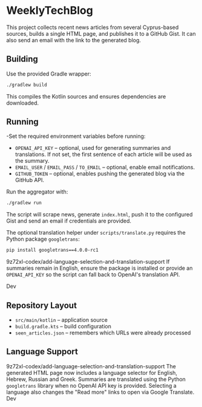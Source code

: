 # WeeklyTechBlog

This project collects recent news articles from several Cyprus-based sources, builds a single HTML page, and publishes it to a GitHub Gist. It can also send an email with the link to the generated blog.

## Building

Use the provided Gradle wrapper:

```sh
./gradlew build
```

This compiles the Kotlin sources and ensures dependencies are downloaded.

## Running

-Set the required environment variables before running:

- `OPENAI_API_KEY` – optional, used for generating summaries and translations. If not set, the first sentence of each article will be used as the summary.
- `EMAIL_USER` / `EMAIL_PASS` / `TO_EMAIL` – optional, enable email notifications.
- `GITHUB_TOKEN` – optional, enables pushing the generated blog via the GitHub API.

Run the aggregator with:

```sh
./gradlew run
```

The script will scrape news, generate `index.html`, push it to the configured Gist and send an email if credentials are provided.

The optional translation helper under `scripts/translate.py` requires the Python package `googletrans`:

```sh
pip install googletrans==4.0.0-rc1
```

9z72xl-codex/add-language-selection-and-translation-support
If summaries remain in English, ensure the package is installed or provide an
`OPENAI_API_KEY` so the script can fall back to OpenAI's translation API.

Dev
## Repository Layout

- `src/main/kotlin` – application source
- `build.gradle.kts` – build configuration
- `seen_articles.json` – remembers which URLs were already processed


## Language Support

9z72xl-codex/add-language-selection-and-translation-support
The generated HTML page now includes a language selector for English, Hebrew, Russian and Greek. Summaries are translated using the Python `googletrans` library when no OpenAI API key is provided. Selecting a language also changes the "Read more" links to open via Google Translate.
Dev
